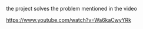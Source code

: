 the project solves the problem mentioned in the video

https://www.youtube.com/watch?v=Wa6kaCwyYRk


 

